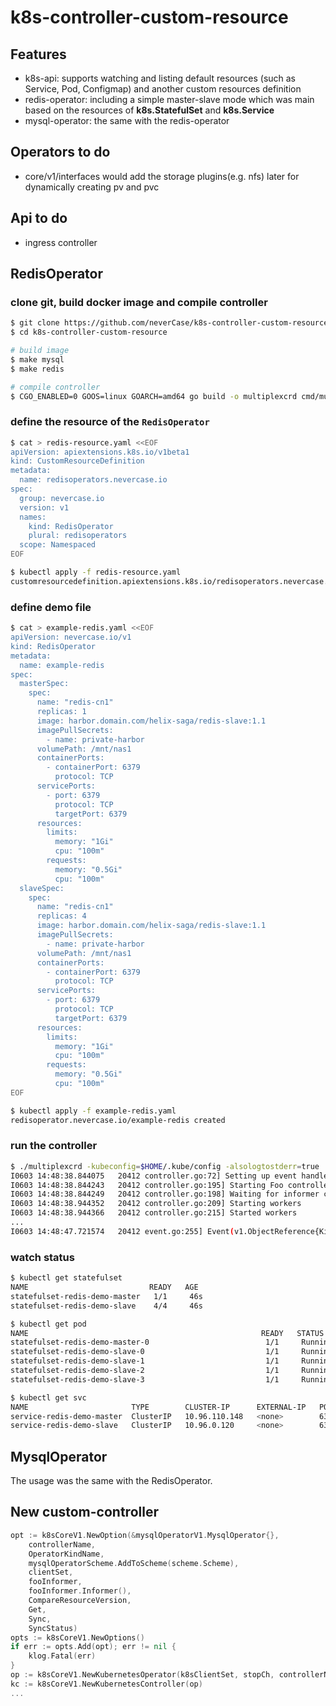 # k8s-controller-custom-resource

## Features
- k8s-api: supports watching and listing default resources (such as Service, Pod, Configmap) and another custom resources definition
- redis-operator: including a simple master-slave mode which was main based on the resources of **k8s.StatefulSet** and **k8s.Service**
- mysql-operator: the same with the redis-operator

## Operators to do
- core/v1/interfaces would add the storage plugins(e.g. nfs) later for dynamically creating pv and pvc

## Api to do
- ingress controller
 

## RedisOperator

### clone git, build docker image and compile controller
```sh
$ git clone https://github.com/neverCase/k8s-controller-custom-resource.git
$ cd k8s-controller-custom-resource 

# build image
$ make mysql
$ make redis

# compile controller
$ CGO_ENABLED=0 GOOS=linux GOARCH=amd64 go build -o multiplexcrd cmd/multiplex/main.go
```

### define the resource of the `RedisOperator`
```sh
$ cat > redis-resource.yaml <<EOF
apiVersion: apiextensions.k8s.io/v1beta1
kind: CustomResourceDefinition
metadata:
  name: redisoperators.nevercase.io
spec:
  group: nevercase.io
  version: v1
  names:
    kind: RedisOperator
    plural: redisoperators
  scope: Namespaced
EOF

$ kubectl apply -f redis-resource.yaml
customresourcedefinition.apiextensions.k8s.io/redisoperators.nevercase.io created
```

### define demo file
```sh
$ cat > example-redis.yaml <<EOF
apiVersion: nevercase.io/v1
kind: RedisOperator
metadata:
  name: example-redis
spec:
  masterSpec:
    spec:
      name: "redis-cn1"
      replicas: 1
      image: harbor.domain.com/helix-saga/redis-slave:1.1
      imagePullSecrets:
        - name: private-harbor
      volumePath: /mnt/nas1
      containerPorts:
        - containerPort: 6379
          protocol: TCP
      servicePorts:
        - port: 6379
          protocol: TCP
          targetPort: 6379
      resources:
        limits:
          memory: "1Gi"
          cpu: "100m"
        requests:
          memory: "0.5Gi"
          cpu: "100m"
  slaveSpec:
    spec:
      name: "redis-cn1"
      replicas: 4
      image: harbor.domain.com/helix-saga/redis-slave:1.1
      imagePullSecrets:
        - name: private-harbor
      volumePath: /mnt/nas1
      containerPorts:
        - containerPort: 6379
          protocol: TCP
      servicePorts:
        - port: 6379
          protocol: TCP
          targetPort: 6379
      resources:
        limits:
          memory: "1Gi"
          cpu: "100m"
        requests:
          memory: "0.5Gi"
          cpu: "100m"
EOF

$ kubectl apply -f example-redis.yaml
redisoperator.nevercase.io/example-redis created
```

### run the controller
```sh
$ ./multiplexcrd -kubeconfig=$HOME/.kube/config -alsologtostderr=true
I0603 14:48:38.844075   20412 controller.go:72] Setting up event handlers
I0603 14:48:38.844243   20412 controller.go:195] Starting Foo controller
I0603 14:48:38.844249   20412 controller.go:198] Waiting for informer caches to sync
I0603 14:48:38.944352   20412 controller.go:209] Starting workers
I0603 14:48:38.944366   20412 controller.go:215] Started workers
...
I0603 14:48:47.721574   20412 event.go:255] Event(v1.ObjectReference{Kind:"RedisOperator", ... type: 'Normal' reason: 'Synced' Foo synced successfully
```

### watch status
```sh
$ kubectl get statefulset
NAME                           READY   AGE
statefulset-redis-demo-master   1/1     46s
statefulset-redis-demo-slave    4/4     46s

$ kubectl get pod
NAME                                                    READY   STATUS      RESTARTS   AGE
statefulset-redis-demo-master-0                          1/1     Running     0          101s
statefulset-redis-demo-slave-0                           1/1     Running     0          101s
statefulset-redis-demo-slave-1                           1/1     Running     0          99s
statefulset-redis-demo-slave-2                           1/1     Running     0          98s
statefulset-redis-demo-slave-3                           1/1     Running     0          97s

$ kubectl get svc
NAME                       TYPE        CLUSTER-IP      EXTERNAL-IP   PORT(S)    AGE
service-redis-demo-master  ClusterIP   10.96.110.148   <none>        6379/TCP   4m38s
service-redis-demo-slave   ClusterIP   10.96.0.120     <none>        6379/TCP   4m38s
```

## MysqlOperator

The usage was the same with the RedisOperator. 


## New custom-controller
```go
opt := k8sCoreV1.NewOption(&mysqlOperatorV1.MysqlOperator{},
    controllerName,
    OperatorKindName,
    mysqlOperatorScheme.AddToScheme(scheme.Scheme),
    clientSet,
    fooInformer,
    fooInformer.Informer(),
    CompareResourceVersion,
    Get,
    Sync,
    SyncStatus)
opts := k8sCoreV1.NewOptions()
if err := opts.Add(opt); err != nil {
    klog.Fatal(err)
}
op := k8sCoreV1.NewKubernetesOperator(k8sClientSet, stopCh, controllerName, opts)
kc := k8sCoreV1.NewKubernetesController(op)
...
```
